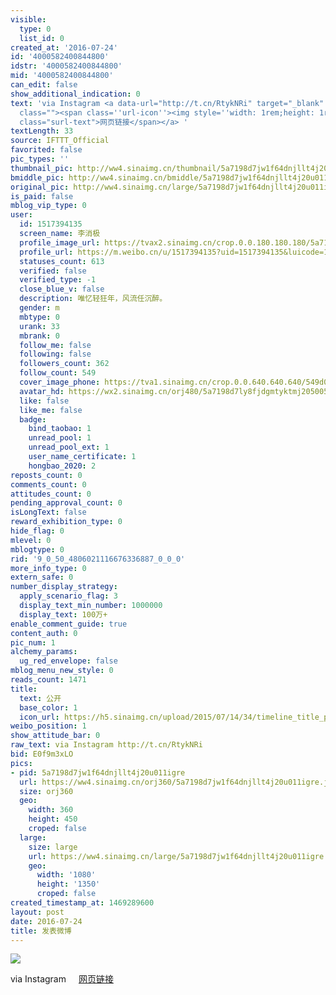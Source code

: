 ```yaml
---
visible:
  type: 0
  list_id: 0
created_at: '2016-07-24'
id: '4000582400844800'
idstr: '4000582400844800'
mid: '4000582400844800'
can_edit: false
show_additional_indication: 0
text: 'via Instagram <a data-url="http://t.cn/RtykNRi" target="_blank" href="https://weibo.cn/sinaurl?luicode=10000011&lfid=2304131517394135_-_WEIBO_SECOND_PROFILE_WEIBO&u=https%3A%2F%2Fwww.instagram.com%2Fp%2FBINpJPcha2N%2F"
  class=""><span class=''url-icon''><img style=''width: 1rem;height: 1rem'' src=''//h5.sinaimg.cn/upload/2015/09/25/3/timeline_card_small_web_default.png''></span><span
  class="surl-text">网页链接</span></a> '
textLength: 33
source: IFTTT_Official
favorited: false
pic_types: ''
thumbnail_pic: http://ww4.sinaimg.cn/thumbnail/5a7198d7jw1f64dnjllt4j20u011igre.jpg
bmiddle_pic: http://ww4.sinaimg.cn/bmiddle/5a7198d7jw1f64dnjllt4j20u011igre.jpg
original_pic: http://ww4.sinaimg.cn/large/5a7198d7jw1f64dnjllt4j20u011igre.jpg
is_paid: false
mblog_vip_type: 0
user:
  id: 1517394135
  screen_name: 李消极
  profile_image_url: https://tvax2.sinaimg.cn/crop.0.0.180.180.180/5a7198d7ly8fjdgmtyktmj20500500so.jpg?KID=imgbed,tva&Expires=1606399462&ssig=WMLT%2FkS%2FwJ
  profile_url: https://m.weibo.cn/u/1517394135?uid=1517394135&luicode=10000011&lfid=2304131517394135_-_WEIBO_SECOND_PROFILE_WEIBO
  statuses_count: 613
  verified: false
  verified_type: -1
  close_blue_v: false
  description: 唯忆轻狂年，风流任沉醉。
  gender: m
  mbtype: 0
  urank: 33
  mbrank: 0
  follow_me: false
  following: false
  followers_count: 362
  follow_count: 549
  cover_image_phone: https://tva1.sinaimg.cn/crop.0.0.640.640.640/549d0121tw1egm1kjly3jj20hs0hsq4f.jpg
  avatar_hd: https://wx2.sinaimg.cn/orj480/5a7198d7ly8fjdgmtyktmj20500500so.jpg
  like: false
  like_me: false
  badge:
    bind_taobao: 1
    unread_pool: 1
    unread_pool_ext: 1
    user_name_certificate: 1
    hongbao_2020: 2
reposts_count: 0
comments_count: 0
attitudes_count: 0
pending_approval_count: 0
isLongText: false
reward_exhibition_type: 0
hide_flag: 0
mlevel: 0
mblogtype: 0
rid: '9_0_50_4806021116676336887_0_0_0'
more_info_type: 0
extern_safe: 0
number_display_strategy:
  apply_scenario_flag: 3
  display_text_min_number: 1000000
  display_text: 100万+
enable_comment_guide: true
content_auth: 0
pic_num: 1
alchemy_params:
  ug_red_envelope: false
mblog_menu_new_style: 0
reads_count: 1471
title:
  text: 公开
  base_color: 1
  icon_url: https://h5.sinaimg.cn/upload/2015/07/14/34/timeline_title_public_default.png
weibo_position: 1
show_attitude_bar: 0
raw_text: via Instagram http://t.cn/RtykNRi ​​​
bid: E0f9m3xLO
pics:
- pid: 5a7198d7jw1f64dnjllt4j20u011igre
  url: https://ww4.sinaimg.cn/orj360/5a7198d7jw1f64dnjllt4j20u011igre.jpg
  size: orj360
  geo:
    width: 360
    height: 450
    croped: false
  large:
    size: large
    url: https://ww4.sinaimg.cn/large/5a7198d7jw1f64dnjllt4j20u011igre.jpg
    geo:
      width: '1080'
      height: '1350'
      croped: false
created_timestamp_at: 1469289600
layout: post
date: 2016-07-24
title: 发表微博
---
```


![](http://ww4.sinaimg.cn/large/5a7198d7jw1f64dnjllt4j20u011igre.jpg)

via Instagram <a data-url="http://t.cn/RtykNRi" target="_blank" href="https://weibo.cn/sinaurl?luicode=10000011&lfid=2304131517394135_-_WEIBO_SECOND_PROFILE_WEIBO&u=https%3A%2F%2Fwww.instagram.com%2Fp%2FBINpJPcha2N%2F" class=""><span class='url-icon'><img style='width: 1rem;height: 1rem' src='//h5.sinaimg.cn/upload/2015/09/25/3/timeline_card_small_web_default.png'></span><span class="surl-text">网页链接</span></a> 

